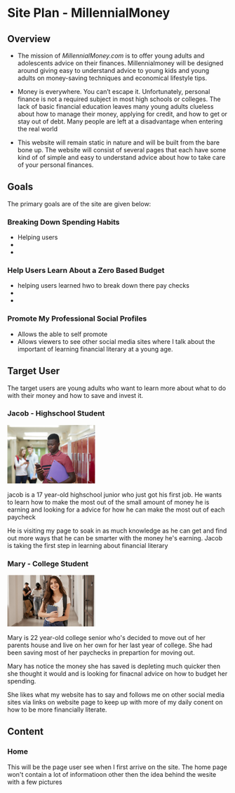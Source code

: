 # Site Plan - MillennialMoney

## Overview

* The mission of *MillennialMoney.com* is to offer young adults and adolescents advice on their finances. Millennialmoney will be designed around giving easy to understand advice to young kids and young adults on money-saving techniques and economical lifestyle tips. 

* Money is everywhere. You can’t escape it. Unfortunately, personal finance is not a required subject in most high schools or colleges. The lack of basic financial education leaves many young adults clueless about how to manage their money, applying for credit, and how to get or stay out of debt. Many people are left at a disadvantage when entering the real world  

* This website will remain static in nature and will be built from the bare bone up. The website will consist of several pages that each have some kind of of simple and easy to understand advice about how to take care of your personal finances.  

## Goals

The primary goals are of the site are given below:

### Breaking Down Spending Habits
* Helping users 
* 
*
### Help Users Learn About a Zero Based Budget
* helping users learned hwo to break down there pay checks 
* 
*
### Promote My Professional Social Profiles
* Allows the able to self promote 
* Allows viewers to see other social media sites where I talk about the important of learning financial literary at a young age. 

## Target User

The target users are young adults who want to learn more about what to do with their money and how to save and invest it. 

### Jacob - Highschool Student

<img src="img/highschool_student.jpg" width=200>

jacob is a 17 year-old highschool junior who just got his first job. He wants to learn how to make the most out of the small amount of money he is earning and looking for a advice for how he can make the most out of each paycheck 

He is visiting my page to soak in as much knowledge as he can get and find out more ways that he can be smarter with the money he's earning. Jacob is taking the first step in learning about financial literary 

### Mary - College Student

<img src="img/college_student.jpg" width=200>

Mary is 22 year-old college senior who's decided to move out of her parents house and live on her own for her last year of college. She had been saving most of her paychecks in prepartion for moving out. 

Mary has notice the money she has saved is depleting much quicker then she thought it would and is looking for finacnal advice on how to budget her spending.

She likes what my website has to say and follows me on other social media sites via links on website page to keep up with more of my daily conent on how to be more financially literate. 

## Content 

### Home

This will be the page user see when I first arrive on the site. The home page won't contain a lot of informatioon other then the idea behind the wesite with a few pictures



